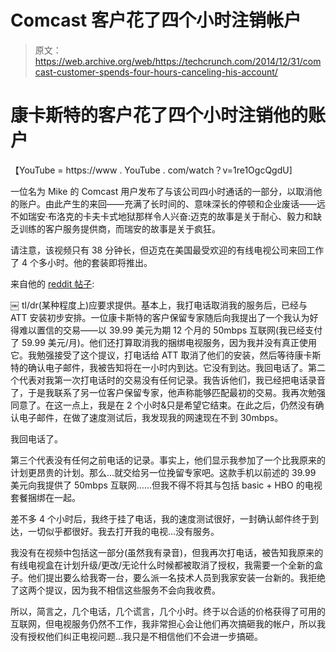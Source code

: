 # Comcast 客户花了四个小时注销帐户 

> 原文：<https://web.archive.org/web/https://techcrunch.com/2014/12/31/comcast-customer-spends-four-hours-canceling-his-account/>

# 康卡斯特的客户花了四个小时注销他的账户

【YouTube = https://www . YouTube . com/watch？v=1re1OgcQgdU]

一位名为 Mike 的 Comcast 用户发布了与该公司四小时通话的一部分，以取消他的账户。由此产生的来回——充满了长时间的、意味深长的停顿和企业废话——远不如瑞安·布洛克的卡夫卡式地狱那样令人兴奋:迈克的故事是关于耐心、毅力和缺乏训练的客户服务提供商，而瑞安的故事是关于疯狂。

请注意，该视频只有 38 分钟长，但迈克在美国最受欢迎的有线电视公司来回工作了 4 个多小时。他的套装即将推出。

来自他的 [reddit 帖子](https://web.archive.org/web/20221207083024/http://www.reddit.com/r/technology/comments/2qxdlh/my_comcast_nightmare_followup_from_yesterday/):

￼ tl/dr(某种程度上)应要求提供。基本上，我打电话取消我的服务后，已经与 ATT 安装初步安排。一位康卡斯特的客户保留专家随后向我提出了一个我认为好得难以置信的交易——以 39.99 美元为期 12 个月的 50mbps 互联网(我已经支付了 59.99 美元/月)。他们还打算取消我的捆绑电视服务，因为我并没有真正使用它。我勉强接受了这个提议，打电话给 ATT 取消了他们的安装，然后等待康卡斯特的确认电子邮件，我被告知将在一小时内到达。它没有到达。我回电话了。第二个代表对我第一次打电话时的交易没有任何记录。我告诉他们，我已经把电话录音了，于是我联系了另一位客户保留专家，他声称能够匹配最初的交易。我再次勉强同意了。在这一点上，我是在 2 个小时&只是希望它结束。在此之后，仍然没有确认电子邮件，在做了速度测试后，我发现我的网速现在不到 30mbps。

我回电话了。

第三个代表没有任何之前电话的记录。事实上，他们显示我参加了一个比我原来的计划更昂贵的计划。那么…就交给另一位挽留专家吧。这款手机以前述的 39.99 美元向我提供了 50mbps 互联网……但我不得不将其与包括 basic + HBO 的电视套餐捆绑在一起。

差不多 4 个小时后，我终于挂了电话，我的速度测试很好，一封确认邮件终于到达，一切似乎都很好。我去打开我的电视…没有服务。

我没有在视频中包括这一部分(虽然我有录音)，但我再次打电话，被告知我原来的有线电视盒在计划升级/更改/无论什么时候都被取消了授权，我需要一个全新的盒子。他们提出要么给我寄一台，要么派一名技术人员到我家安装一台新的。我拒绝了这两个提议，因为我不相信这些服务不会向我收费。

所以，简言之，几个电话，几个谎言，几个小时。终于以合适的价格获得了可用的互联网，但电视服务仍然不工作，我非常担心会让他们再次搞砸我的帐户，所以我没有授权他们纠正电视问题…我只是不相信他们不会进一步搞砸。